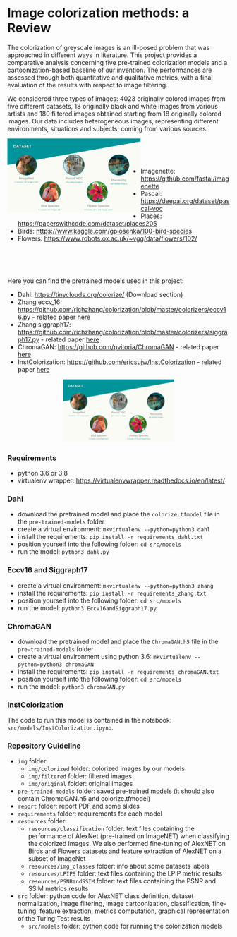 # Image colorization methods: a Review

The colorization of greyscale images is an ill-posed
problem that was approached in different ways in literature.
This project provides a comparative analysis concerning
five pre-trained colorization models and a cartoonization-based
baseline of our invention. The performances are assessed
through both quantitative and qualitative metrics,
with a final evaluation of the results with respect to image
filtering.


We considered three types of images: 4023 originally
colored images from five different datasets, 18 originally
black and white images from various artists and 180 filtered
images obtained starting
from 18 originally colored images.
Our data includes heterogeneous images, representing
different environments, situations and subjects, coming
from various sources.

<img align="left" width="60%" src="https://github.com/silviapoletti/Image-colorization-methods-review/blob/9886d32f12de1853a68ea5309520165e9d5aaf03/report/datasets.png">

<br />
<br />
<br />

- Imagenette: https://github.com/fastai/imagenette
- Pascal: https://deepai.org/dataset/pascal-voc
- Places: https://paperswithcode.com/dataset/places205
- Birds: https://www.kaggle.com/gpiosenka/100-bird-species
- Flowers: https://www.robots.ox.ac.uk/~vgg/data/flowers/102/

<br />
<br />
<br />

Here you can find the pretrained models used in this project:
- Dahl: https://tinyclouds.org/colorize/ (Download section)
- Zhang eccv_16: https://github.com/richzhang/colorization/blob/master/colorizers/eccv16.py - related paper [here](https://arxiv.org/abs/1603.08511)
- Zhang siggraph17: https://github.com/richzhang/colorization/blob/master/colorizers/siggraph17.py - related paper [here](https://arxiv.org/abs/1705.02999)
- ChromaGAN: https://github.com/pvitoria/ChromaGAN - related paper [here](https://arxiv.org/abs/1907.09837)
- InstColorization: https://github.com/ericsujw/InstColorization - related paper [here](https://arxiv.org/abs/2005.10825)


<p align="center">
  <img src="https://github.com/silviapoletti/Image-colorization-methods-review/blob/9886d32f12de1853a68ea5309520165e9d5aaf03/report/datasets.png" width="50%"/>
</p>

### Requirements
- python 3.6 or 3.8
- virtualenv wrapper: https://virtualenvwrapper.readthedocs.io/en/latest/

### Dahl
- download the pretrained model and place the `colorize.tfmodel` file in the `pre-trained-models` folder
- create a virtual environment: `mkvirtualenv --python=python3 dahl`
- install the requirements: `pip install -r requirements_dahl.txt`
- position yourself into the following folder: `cd src/models`
- run the model: `python3 dahl.py`
    
### Eccv16 and Siggraph17
- create a virtual environment: `mkvirtualenv --python=python3 zhang`
- install the requirements: `pip install -r requirements_zhang.txt`
- position yourself into the following folder: `cd src/models`
- run the model: `python3 Eccv16andSiggraph17.py`

### ChromaGAN
- download the pretrained model and place the `ChromaGAN.h5` file in the `pre-trained-models` folder
- create a virtual environment using python 3.6: `mkvirtualenv --python=python3 chromaGAN`
- install the requirements: `pip install -r requirements_chromaGAN.txt`
- position yourself into the following folder: `cd src/models`
- run the model: `python3 chromaGAN.py`

### InstColorization
The code to run this model is contained in the notebook: `src/models/InstColorization.ipynb`.

### Repository Guideline
- `img` folder
    - `img/colorized` folder: colorized images by our models
    - `img/filtered` folder: filtered images
    - `img/original` folder: original images
- `pre-trained-models` folder: saved pre-trained models (it should also contain ChromaGAN.h5 and colorize.tfmodel)
- `report` folder: report PDF and some slides
- `requirements` folder: requirements for each model
- `resources` folder:
    - `resources/classification` folder: text files containing the performance of AlexNet (pre-trained on ImageNET) when classifying the colorized images. We also performed fine-tuning of AlexNET on Birds and Flowers datasets and feature extraction of AlexNET on a subset of ImageNet
    - `resources/img_classes` folder: info about some datasets labels
    - `resources/LPIPS` folder: text files containing the LPIP metric results
    - `resources/PSNRandSSIM` folder: text files containing the PSNR and SSIM metrics results
- `src` folder: python code for AlexNET class definition, dataset normalization, image filtering, image cartoonization, classification, fine-tuning, feature extraction, metrics computation, graphical representation of the Turing Test results 
    - `src/models` folder: python code for running the colorization models



